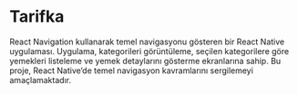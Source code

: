 # Tarifka
 React Navigation kullanarak temel navigasyonu gösteren bir React Native uygulaması. Uygulama, kategorileri görüntüleme, seçilen kategorilere göre yemekleri listeleme ve yemek detaylarını gösterme ekranlarına sahip. Bu proje, React Native’de temel navigasyon kavramlarını sergilemeyi amaçlamaktadır.
